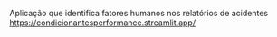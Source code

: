 Aplicação que identifica fatores humanos nos relatórios de acidentes
https://condicionantesperformance.streamlit.app/
